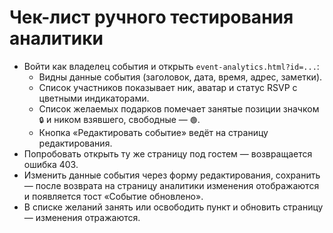 # Чек-лист ручного тестирования аналитики

- Войти как владелец события и открыть `event-analytics.html?id=...`:
  - Видны данные события (заголовок, дата, время, адрес, заметки).
  - Список участников показывает ник, аватар и статус RSVP с цветными индикаторами.
  - Список желаемых подарков помечает занятые позиции значком `🔒` и ником взявшего, свободные — `🟢`.
  - Кнопка «Редактировать событие» ведёт на страницу редактирования.
- Попробовать открыть ту же страницу под гостем — возвращается ошибка 403.
- Изменить данные события через форму редактирования, сохранить — после возврата на страницу аналитики изменения отображаются и появляется тост «Событие обновлено».
- В списке желаний занять или освободить пункт и обновить страницу — изменения отражаются.
